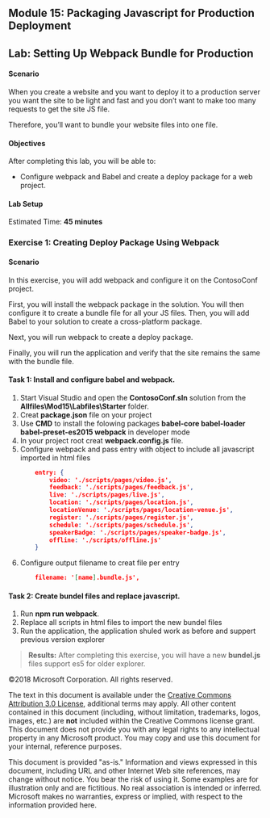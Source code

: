 ## Module 15: Packaging Javascript for Production Deployment

## Lab: Setting Up Webpack Bundle for Production

#### Scenario

When you create a website and you want to deploy it to a production server you want the site to be light and fast and you don’t want to make too many requests to get the site JS file.

Therefore, you’ll want to bundle your website files into one file.

#### Objectives

After completing this lab, you will be able to: 
- Configure webpack and Babel and create a deploy package for a web project.


#### Lab Setup

Estimated Time: **45 minutes**

### Exercise 1: Creating Deploy Package Using Webpack

#### Scenario

In this exercise, you will add webpack and configure it on the ContosoConf project.

First, you will install the webpack package in the solution. You will then configure it to create a bundle file for all your JS files. Then, you will add Babel to your solution to create a cross-platform package.

Next, you will run webpack to create a deploy package.

Finally, you will run the application and verify that the site remains the same with the bundle file.

#### Task 1: Install and configure babel and webpack.

1.	Start Visual Studio and open the **ContosoConf.sln** solution from the **Allfiles\Mod15\Labfiles\Starter** folder.
2.  Creat **package.json** file on your project
3.  Use **CMD** to install the folowing packages **babel-core babel-loader babel-preset-es2015 webpack** in developer mode
4.  In your project root creat **webpack.config.js** file.
5.  Configure webpack and pass entry with object to include all javascript imported in html files
    ```json
        entry: {
            video: './scripts/pages/video.js',
            feedback: './scripts/pages/feedback.js',
            live: './scripts/pages/live.js',
            location: './scripts/pages/location.js',
            locationVenue: './scripts/pages/location-venue.js',
            register: './scripts/pages/register.js',
            schedule: './scripts/pages/schedule.js',
            speakerBadge: './scripts/pages/speaker-badge.js',
            offline: './scripts/offline.js'
        }
    ```
6.  Configure output filename to creat file per entry
    ```json
        filename: '[name].bundle.js',
    ```

#### Task 2: Create bundel files and replace javascript.

1.  Run **npm run webpack**.
2.  Replace all scripts in html files to import the new bundel files
3.  Run the application, the application shuled work as before and suppert previous version explorer 

>**Results:** After completing this exercise, you will have a new **bundel.js** files support es5 for older explorer.

©2018 Microsoft Corporation. All rights reserved.

The text in this document is available under the  [Creative Commons Attribution 3.0 License](https://creativecommons.org/licenses/by/3.0/legalcode), additional terms may apply. All other content contained in this document (including, without limitation, trademarks, logos, images, etc.) are  **not**  included within the Creative Commons license grant. This document does not provide you with any legal rights to any intellectual property in any Microsoft product. You may copy and use this document for your internal, reference purposes.

This document is provided &quot;as-is.&quot; Information and views expressed in this document, including URL and other Internet Web site references, may change without notice. You bear the risk of using it. Some examples are for illustration only and are fictitious. No real association is intended or inferred. Microsoft makes no warranties, express or implied, with respect to the information provided here.
